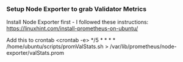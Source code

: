 ### Setup Node Exporter to grab Validator Metrics

Install Node Exporter first - I followed these instructions: https://linuxhint.com/install-prometheus-on-ubuntu/

Add this to crontab <crontab -e>
    */5 * * * * /home/ubuntu/scripts/promValStats.sh > /var/lib/prometheus/node-exporter/valStats.prom

    
